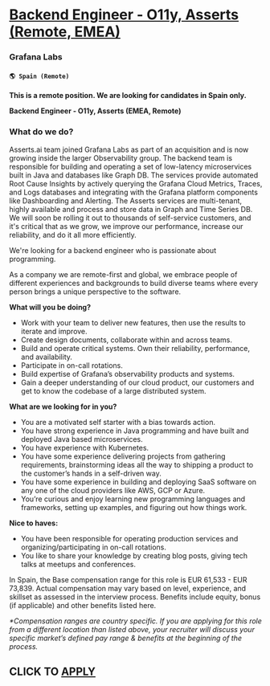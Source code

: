 # [Backend Engineer - O11y, Asserts (Remote, EMEA)](https://www.remotewlb.com/apply/backend-engineer-o11y-asserts-remote-emea)  
### Grafana Labs  
#### `🌎 Spain (Remote)`  

**This is a remote position. We are looking for candidates in Spain only.**

**Backend Engineer - O11y, Asserts (EMEA, Remote)**

### **What do we do?**

Asserts.ai team joined Grafana Labs as part of an acquisition and is now growing inside the larger Observability group. The backend team is responsible for building and operating a set of low-latency microservices built in Java and databases like Graph DB. The services provide automated Root Cause Insights by actively querying the Grafana Cloud Metrics, Traces, and Logs databases and integrating with the Grafana platform components like Dashboarding and Alerting. The Asserts services are multi-tenant, highly available and process and store data in Graph and Time Series DB. We will soon be rolling it out to thousands of self-service customers, and it's critical that as we grow, we improve our performance, increase our reliability, and do it all more efficiently.

We're looking for a backend engineer who is passionate about programming.

As a company we are remote-first and global, we embrace people of different experiences and backgrounds to build diverse teams where every person brings a unique perspective to the software.

**What will you be doing?**

  * Work with your team to deliver new features, then use the results to iterate and improve.
  * Create design documents, collaborate within and across teams. 
  * Build and operate critical systems. Own their reliability, performance, and availability.
  * Participate in on-call rotations. 
  * Build expertise of Grafana’s observability products and systems.
  * Gain a deeper understanding of our cloud product, our customers and get to know the codebase of a large distributed system.

**What are we looking for in you?**

  * You are a motivated self starter with a bias towards action.
  * You have strong experience in Java programming and have built and deployed Java based microservices.
  * You have experience with Kubernetes.
  * You have some experience delivering projects from gathering requirements, brainstorming ideas all the way to shipping a product to the customer’s hands in a self-driven way.
  * You have some experience in building and deploying SaaS software on any one of the cloud providers like AWS, GCP or Azure. 
  * You’re curious and enjoy learning new programming languages and frameworks, setting up examples, and figuring out how things work.

**Nice to haves:**

  * You have been responsible for operating production services and organizing/participating in on-call rotations.
  * You like to share your knowledge by creating blog posts, giving tech talks at meetups and conferences.

In Spain, the Base compensation range for this role is EUR 61,533 \- EUR 73,839. Actual compensation may vary based on level, experience, and skillset as assessed in the interview process. Benefits include equity, bonus (if applicable) and other benefits listed here.

_*Compensation ranges are country specific. If you are applying for this role from a different location than listed above, your recruiter will discuss your specific market’s defined pay range & benefits at the beginning of the process._

  
## CLICK TO [APPLY](https://www.remotewlb.com/apply/backend-engineer-o11y-asserts-remote-emea)

